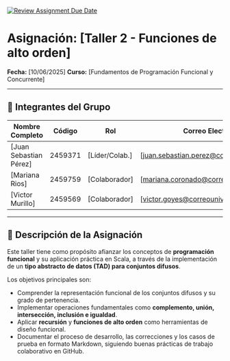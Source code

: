 [![Review Assignment Due Date](https://classroom.github.com/assets/deadline-readme-button-22041afd0340ce965d47ae6ef1cefeee28c7c493a6346c4f15d667ab976d596c.svg)](https://classroom.github.com/a/lEw1Qm1j)
# Asignación: [Taller 2 - Funciones de alto orden]

**Fecha:** [10/06/2025]
**Curso:** [Fundamentos de Programación Funcional y Concurrente]

---

## 👥 Integrantes del Grupo

| Nombre Completo       |    Código    | Rol            |            Correo Electrónico               |
|-----------------------|--------------|----------------|---------------------------------------------|
| [Juan Sebastian Pérez]|   2459371    | [Líder/Colab.] | [juan.sebastian.perez@correounivalle.edu.co]|
| [Mariana Rios]        |   2459759    | [Colaborador]  | [mariana.coronado@correounivalle.edu.co]    |
| [Victor Murillo]      |   2459569    | [Colaborador]  | [victor.goyes@correounivalle.edu.co]        |

---

## 📌 Descripción de la Asignación
Este taller tiene como propósito afianzar los conceptos de **programación funcional** y su aplicación práctica en Scala, a través de la implementación de un **tipo abstracto de datos (TAD) para conjuntos difusos**.

Los objetivos principales son:  
- Comprender la representación funcional de los conjuntos difusos y su grado de pertenencia.
- Implementar operaciones fundamentales como **complemento, unión, intersección, inclusión e igualdad**.
- Aplicar **recursión** y **funciones de alto orden** como herramientas de diseño funcional. 
- Documentar el proceso de desarrollo, las correcciones y los casos de prueba en formato Markdown, siguiendo buenas prácticas de trabajo colaborativo en GitHub.

